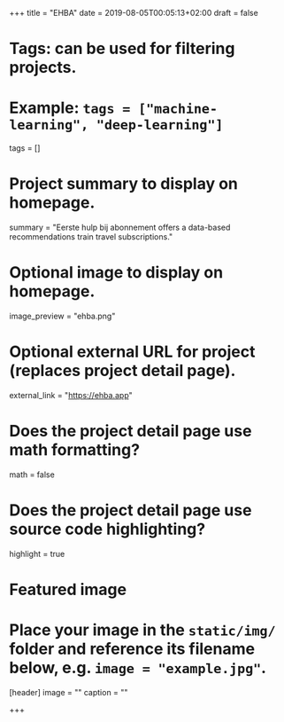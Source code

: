 +++
title = "EHBA"
date = 2019-08-05T00:05:13+02:00
draft = false

# Tags: can be used for filtering projects.
# Example: `tags = ["machine-learning", "deep-learning"]`
tags = []

# Project summary to display on homepage.
summary = "Eerste hulp bij abonnement offers a data-based recommendations train travel subscriptions."

# Optional image to display on homepage.
image_preview = "ehba.png"

# Optional external URL for project (replaces project detail page).
external_link = "https://ehba.app"

# Does the project detail page use math formatting?
math = false

# Does the project detail page use source code highlighting?
highlight = true

# Featured image
# Place your image in the `static/img/` folder and reference its filename below, e.g. `image = "example.jpg"`.
[header]
image = ""
caption = ""

+++

